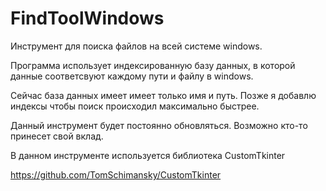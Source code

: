# FindToolWindows

Инструмент для поиска файлов на всей системе windows. 

Программа использует индексированную базу данных, в которой данные соответсвуют каждому пути и файлу в windows.

Сейчас база данных имеет имеет только имя и путь. Позже я добавлю индексы чтобы поиск происходил максимально быстрее. 

Данный инструмент будет постоянно обновляться. Возможно кто-то принесет свой вклад.


В данном инструменте используется библиотека CustomTkinter

https://github.com/TomSchimansky/CustomTkinter
